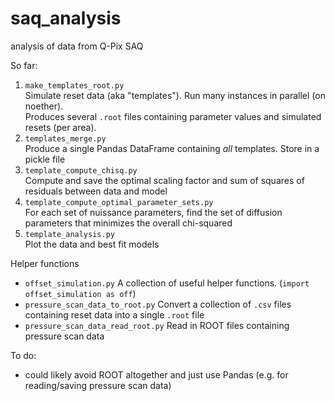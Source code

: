 # saq_analysis
analysis of data from Q-Pix SAQ

So far:
1. `make_templates_root.py`  
   Simulate reset data (aka "templates"). Run many instances in parallel (on noether).  
   Produces several `.root` files containing parameter values and simulated resets (per area).  
2. `templates_merge.py`  
   Produce a single Pandas DataFrame containing *all* templates. Store in a pickle file
3. `template_compute_chisq.py`  
   Compute and save the optimal scaling factor and sum of squares of residuals between data and model
4. `template_compute_optimal_parameter_sets.py`  
   For each set of nuissance parameters, find the set of diffusion parameters that minimizes the overall chi-squared
5. `template_analysis.py`  
   Plot the data and best fit models

Helper functions
* `offset_simulation.py`
  A collection of useful helper functions. (`import offset_simulation as off`)
* `pressure_scan_data_to_root.py`
  Convert a collection of `.csv` files containing reset data into a single `.root` file
* `pressure_scan_data_read_root.py`
  Read in ROOT files containing pressure scan data

To do:
* could likely avoid ROOT altogether and just use Pandas (e.g. for reading/saving pressure scan data)
